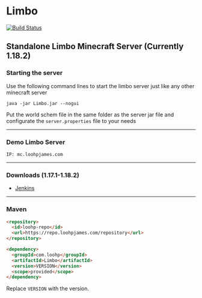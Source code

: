 # Limbo
[![Build Status](http://ci.loohpjames.com/job/Limbo/badge/icon)](http://ci.loohpjames.com/job/Limbo/)
## Standalone Limbo Minecraft Server (Currently 1.18.2)

### Starting the server
Use the following command lines to start the limbo server just like any other minecraft server
```
java -jar Limbo.jar --nogui
```

Put the world schem file in the same folder as the server jar file and configurate the `server.properties` file to your needs 
***
### Demo Limbo Server
```
IP: mc.loohpjames.com
```
***
### Downloads (1.17.1-1.18.2)
- [Jenkins](http://ci.loohpjames.com/job/Limbo/)
***
### Maven
```html
<repository>
  <id>loohp-repo</id>
  <url>https://repo.loohpjames.com/repository</url>
</repository>
```
```html
<dependency>
  <groupId>com.loohp</groupId>
  <artifactId>Limbo</artifactId>
  <version>VERSION</version>
  <scope>provided</scope>
</dependency>
```
Replace `VERSION` with the version.
